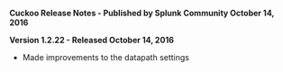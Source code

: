 **Cuckoo Release Notes - Published by Splunk Community October 14, 2016**


**Version 1.2.22 - Released October 14, 2016**

* Made improvements to the datapath settings
